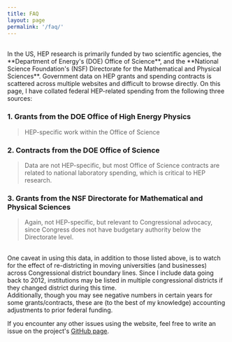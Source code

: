 ```yaml
---
title: FAQ
layout: page
permalink: '/faq/'
---
```


<br/>
In the US, HEP research is primarily funded by two scientific agencies, the **Department of Energy's (DOE) Office of Science**, and the **National Science Foundation's (NSF) Directorate for the Mathematical and Physical Sciences**. Government data on HEP grants and spending contracts is scattered across multiple websites and difficult to browse directly. On this page, I have collated federal HEP-related spending from the following three sources:

<br/>

### 1. Grants from the DOE Office of High Energy Physics
> HEP-specific work within the Office of Science

### 2. Contracts from the DOE Office of Science
> Data are not HEP-specific, but most Office of Science contracts are related to national laboratory spending, which is critical to HEP research.

### 3. Grants from the NSF Directorate for Mathematical and Physical Sciences 
> Again, not HEP-specific, but relevant to Congressional advocacy, since Congress does not have budgetary authority below the Directorate level.

<br/>
One caveat in using this data, in addition to those listed above, is to watch for the effect of re-districting in moving universities (and businesses) across Congressional district boundary lines. Since I include data going back to 2012, institutions may be listed in multiple congressional districts if they changed district during this time. 

<br/>
Additionally, though you may see negative numbers in certain years for some grants/contracts, these are (to the best of my knowledge) accounting adjustments to prior federal funding.

If you encounter any other issues using the website, feel free to write an issue on the project's [GitHub page](https://github.com/mbaumer/us_hep_funding/issues).